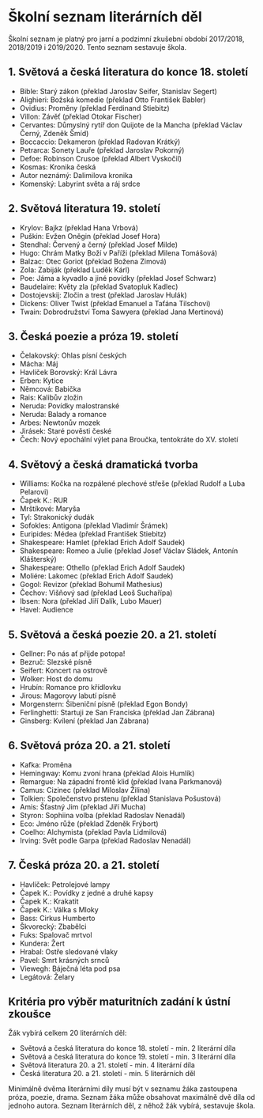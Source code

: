 # Školní seznam literárních děl

Školní seznam je platný pro jarní a podzimní zkušební období 2017/2018, 2018/2019 i 2019/2020.
Tento seznam sestavuje škola.

## 1. Světová a česká literatura do konce 18. století
- Bible: Starý zákon (překlad Jaroslav Seifer, Stanislav Segert)
- Alighieri: Božská komedie (překlad Otto František Babler)
- Ovidius: Proměny (překlad Ferdinand Stiebitz)
- Villon: Závěť (překlad Otokar Fischer)
- Cervantes: Důmyslný rytíř don Quijote de la Mancha (překlad Václav Černý, Zdeněk Šmíd)
- Boccaccio: Dekameron (překlad Radovan Krátký)
- Petrarca: Sonety Lauře (překlad Jaroslav Pokorný)
- Defoe: Robinson Crusoe (překlad Albert Vyskočil)
- Kosmas: Kronika česká
- Autor neznámý: Dalimilova kronika
- Komenský: Labyrint světa a ráj srdce

## 2. Světová literatura 19. století
- Krylov: Bajkz (překlad Hana Vrbová)
- Puškin: Evžen Oněgin (překlad Josef Hora)
- Stendhal: Červený a černý (překlad Josef Milde)
- Hugo: Chrám Matky Boží v Paříži (překlad Milena Tomášová)
- Balzac: Otec Goriot (překlad Božena Zimová)
- Zola: Zabiják (překlad Luděk Kárl)
- Poe: Jáma a kyvadlo a jiné povídky (překlad Josef Schwarz)
- Baudelaire: Květy zla (překlad Svatopluk Kadlec)
- Dostojevskij: Zločin a trest (překlad Jaroslav Hulák)
- Dickens: Oliver Twist (překlad Emanuel a Taťána Tilschovi)
- Twain: Dobrodružství Toma Sawyera (překlad Jana Mertinová)

## 3. Česká poezie a próza 19. století
- Čelakovský: Ohlas písní českých
- Mácha: Máj
- Havlíček Borovský: Král Lávra
- Erben: Kytice
- Němcová: Babička
- Rais: Kalibův zložin
- Neruda: Povídky malostranské
- Neruda: Balady a romance
- Arbes: Newtonův mozek
- Jirásek: Staré pověsti české
- Čech: Nový epochální výlet pana Broučka, tentokráte do XV. století

## 4. Světový a česká dramatická tvorba
- Williams: Kočka na rozpálené plechové střeše (překlad Rudolf a Luba Pelarovi)
- Čapek K.: RUR
- Mrštíkové: Maryša
- Tyl: Strakonický dudák
- Sofokles: Antigona (překlad Vladimír Šrámek)
- Euripides: Médea (překlad František Stiebitz)
- Shakespeare: Hamlet (překlad Erich Adolf Saudek)
- Shakespeare: Romeo a Julie (překlad Josef Václav Sládek, Antonín Klášterský)
- Shakespeare: Othello (překlad Erich Adolf Saudek)
- Moliére: Lakomec (překlad Erich Adolf Saudek)
- Gogol: Revizor (překlad Bohumil Mathesius)
- Čechov: Višňový sad (překlad Leoš Suchařípa)
- Ibsen: Nora (překlad Jiří Dalík, Lubo Mauer)
- Havel: Audience

## 5. Světová a česká poezie 20. a 21. století
- Gellner: Po nás ať přijde potopa!
- Bezruč: Slezské písně
- Seifert: Koncert na ostrově
- Wolker: Host do domu
- Hrubín: Romance pro křídlovku
- Jirous: Magorovy labutí písně
- Morgenstern: Šibeniční písně (překlad Egon Bondy)
- Ferlinghetti: Startuji ze San Franciska (překlad Jan Zábrana)
- Ginsberg: Kvílení (překlad Jan Zábrana)

## 6. Světová próza 20. a 21. století
- Kafka: Proměna
- Hemingway: Komu zvoní hrana (překlad Alois Humlík)
- Remargue: Na západní frontě klid (překlad Ivana Parkmanová)
- Camus: Cizinec (překlad Miloslav Žilina)
- Tolkien: Společenstvo prstenu (překlad Stanislava Pošustová)
- Amis: Šťastný Jim (překlad Jiří Mucha)
- Styron: Sophiina volba (překlad Radoslav Nenadál)
- Eco: Jméno růže (překlad Zdeněk Frýbort)
- Coelho: Alchymista (překlad Pavla Lidmilová)
- Irving: Svět podle Garpa (překlad Radoslav Nenadál)

## 7. Česká próza 20. a 21. století
- Havlíček: Petrolejové lampy
- Čapek K.: Povídky z jedné a druhé kapsy
- Čapek K.: Krakatit
- Čapek K.: Válka s Mloky
- Bass: Cirkus Humberto
- Škvorecký: Zbabělci
- Fuks: Spalovač mrtvol
- Kundera: Žert
- Hrabal: Ostře sledované vlaky
- Pavel: Smrt krásných srnců
- Viewegh: Báječná léta pod psa
- Legátová: Želary

## Kritéria pro výběr maturitních zadání k ústní zkoušce

Žák vybírá celkem 20 literárních děl:

- Světová a česká literatura do konce 18. století - min. 2 literární díla
- Světová a česká literatura do konce 19. století - min. 3 literární díla
- Světová literatura 20. a 21. století - min. 4 literární díla
- Česká literatura 20. a 21. století - min. 5 literárních děl

Minimálně dvěma literárními díly musí být v seznamu žáka zastoupena próza, poezie, drama.
Seznam žáka může obsahovat maximálně dvě díla od jednoho autora.
Seznam literárních děl, z něhož žák vybírá, sestavuje škola.
